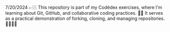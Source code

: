 7/20/2024
👉🏼 This repository is part of my Codédex exercises, where I'm learning about Git, GitHub, and collaborative coding practices.
👏🏼 It serves as a practical demonstration of forking, cloning, and managing repositories.
🫱🏻‍🫲🏻

